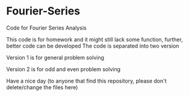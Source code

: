 # Fourier-Series
Code for Fourier Series Analysis

This code is for homework and it might still lack some function, further, better code can be developed
The code is separated into two version

Version 1 is for general problem solving

Version 2 is for odd and even problem solving

Have a nice day (to anyone that find this repository, please don't delete/change the files here)
